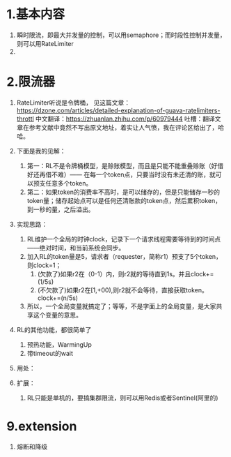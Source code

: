 # 1.基本内容
1.  瞬时限流，即最大并发量的控制，可以用semaphore；而时段性控制并发量，则可以用RateLimiter
2.  

# 2.限流器
1.  RateLimiter听说是令牌桶，
    见这篇文章：https://dzone.com/articles/detailed-explanation-of-guava-ratelimiters-throttl
    中文翻译：https://zhuanlan.zhihu.com/p/60979444
    吐槽：翻译文章在参考文献中竟然不写出原文地址，着实让人气愤，我在评论区给出了，哈哈。
2.  下面是我的见解：
    1.  第一：RL不是令牌桶模型，是赊账模型，而且是只能不能重叠赊账（好借好还再借不难）—— 在每一个token点，只要当时没有未还清的账，就可以预支任意多个token。
    2.  第二：如果token的消费率不高时，是可以储存的，但是只能储存一秒的token量；储存起始点可以是任何还清账款的token点，然后累积token，到一秒的量，之后溢出。
3.  实现思路：
    1.  RL维护一个全局的时钟clock，记录下一个请求线程需要等待到的时间点——绝对时间，和当前系统会同步。
    2.  加入RL的token量是5，请求者（requester，简称r1）预支了5个token，则clock=1；
        1.  (欠款了)如果r2在（0-1）内，则r2就的等待直到1s。并且clock+=(1/5s)
        2.  (不欠款了)如果r2在[1,+00),则r2就不会等待，直接获取token。clock+=(n/5s)
    3.  所以，一个全局变量就搞定了；等等，不是字面上的全局变量，是大家共享这个变量的意思。

4.  RL的其他功能，都很简单了
    1.  预热功能，WarmingUp
    2.  带timeout的wait

5.  用处：
    

6.  扩展：
    1.  RL只能是单机的，要搞集群限流，则可以用Redis或者Sentinel(阿里的)
    
        
        

# 9.extension
1.  熔断和降级